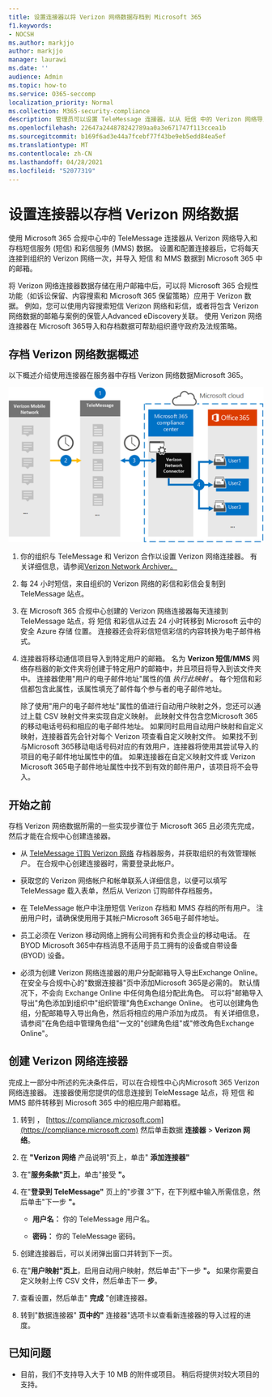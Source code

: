 ```yaml
---
title: 设置连接器以将 Verizon 网络数据存档到 Microsoft 365
f1.keywords:
- NOCSH
ms.author: markjjo
author: markjjo
manager: laurawi
ms.date: ''
audience: Admin
ms.topic: how-to
ms.service: O365-seccomp
localization_priority: Normal
ms.collection: M365-security-compliance
description: 管理员可以设置 TeleMessage 连接器，以从 短信 中的 Verizon 网络导入和存档 Microsoft 365。 这样，您可以在 Microsoft 365 中存档来自第三方数据源的数据，以便您可以使用合规性功能（如合法保留、内容搜索和保留策略）来管理组织的第三方数据。
ms.openlocfilehash: 22647a244878242789aa0a3e671747f113ccea1b
ms.sourcegitcommit: b169f6ad3e44a7fcebf77f43be9eb5edd84ea5ef
ms.translationtype: MT
ms.contentlocale: zh-CN
ms.lasthandoff: 04/28/2021
ms.locfileid: "52077319"
---
```

# <a name="set-up-a-connector-to-archive-verizon-network-data"></a>设置连接器以存档 Verizon 网络数据

使用 Microsoft 365 合规中心中的 TeleMessage 连接器从 Verizon 网络导入和存档短信服务 (短信) 和彩信服务 (MMS) 数据。 设置和配置连接器后，它将每天连接到组织的 Verizon 网络一次，并导入 短信 和 MMS 数据到 Microsoft 365 中的邮箱。

将 Verizon 网络连接器数据存储在用户邮箱中后，可以将 Microsoft 365 合规性功能（如诉讼保留、内容搜索和 Microsoft 365 保留策略）应用于 Verizon 数据。 例如，您可以使用内容搜索短信 Verizon 网络和彩信，或者将包含 Verizon 网络数据的邮箱与案例的保管人Advanced eDiscovery关联。 使用 Verizon 网络连接器在 Microsoft 365导入和存档数据可帮助组织遵守政府及法规策略。

## <a name="overview-of-archiving-verizon-network-data"></a>存档 Verizon 网络数据概述

以下概述介绍使用连接器在服务器中存档 Verizon 网络数据Microsoft 365。

![Verizon 网络存档工作流](../media/VerizonNetworkConnectorWorkflow.png)

1. 你的组织与 TeleMessage 和 Verizon 合作以设置 Verizon 网络连接器。 有关详细信息，请参阅[Verizon Network Archiver。](https://www.telemessage.com/office365-activation-for-verizon-network-archiver/)

2. 每 24 小时短信，来自组织的 Verizon 网络的彩信和彩信会复制到 TeleMessage 站点。

3. 在 Microsoft 365 合规中心创建的 Verizon 网络连接器每天连接到 TeleMessage 站点，将 短信 和彩信从过去 24 小时转移到 Microsoft 云中的安全 Azure 存储 位置。 连接器还会将彩信短信彩信的内容转换为电子邮件格式。

4. 连接器将移动通信项目导入到特定用户的邮箱。 名为 **Verizon 短信/MMS** 网络存档器的新文件夹将创建于特定用户的邮箱中，并且项目将导入到该文件夹中。 连接器使用"用户的电子邮件地址"属性的值 *执行此映射* 。 每个短信和彩信都包含此属性，该属性填充了邮件每个参与者的电子邮件地址。

   除了使用"用户的电子邮件地址"属性的值进行自动用户映射之外，您还可以通过上载 CSV 映射文件来实现自定义映射。 此映射文件包含您Microsoft 365的移动电话号码和相应的电子邮件地址。 如果同时启用自动用户映射和自定义映射，连接器首先会针对每个 Verizon 项查看自定义映射文件。 如果找不到与Microsoft 365移动电话号码对应的有效用户，连接器将使用其尝试导入的项目的电子邮件地址属性中的值。 如果连接器在自定义映射文件或 Verizon Microsoft 365电子邮件地址属性中找不到有效的邮件用户，该项目将不会导入。

## <a name="before-you-begin"></a>开始之前

存档 Verizon 网络数据所需的一些实现步骤位于 Microsoft 365 且必须先完成，然后才能在合规中心创建连接器。

- 从 [TeleMessage 订购 Verizon 网络](https://www.telemessage.com/mobile-archiver/order-mobile-archiver-for-o365) 存档器服务，并获取组织的有效管理帐户。 在合规中心创建连接器时，需要登录此帐户。

- 获取您的 Verizon 网络帐户和帐单联系人详细信息，以便可以填写 TeleMessage 载入表单，然后从 Verizon 订购邮件存档服务。

- 在 TeleMessage 帐户中注册短信 Verizon 存档和 MMS 存档的所有用户。 注册用户时，请确保使用用于其帐户Microsoft 365电子邮件地址。

- 员工必须在 Verizon 移动网络上拥有公司拥有和负责企业的移动电话。 在 BYOD Microsoft 365中存档消息不适用于员工拥有的设备或自带设备 (BYOD) 设备。

- 必须为创建 Verizon 网络连接器的用户分配邮箱导入导出Exchange Online。 在安全与合规中心的"数据连接器"页中添加Microsoft 365是必需的。 默认情况下，不会向 Exchange Online 中任何角色组分配此角色。 可以将"邮箱导入导出"角色添加到组织中"组织管理"角色Exchange Online。 也可以创建角色组，分配邮箱导入导出角色，然后将相应的用户添加为成员。 有关详细信息，请参阅"在角色[](/Exchange/permissions-exo/role-groups#create-role-groups)组中管理角色组[](/Exchange/permissions-exo/role-groups#modify-role-groups)"一文的"创建角色组"或"修改角色Exchange Online"。

## <a name="create-a-verizon-network-connector"></a>创建 Verizon 网络连接器

完成上一部分中所述的先决条件后，可以在合规性中心内Microsoft 365 Verizon 网络连接器。 连接器使用您提供的信息连接到 TeleMessage 站点，将 短信 和 MMS 邮件转移到 Microsoft 365 中的相应用户邮箱框。

1. 转到 ， [https://compliance.microsoft.com](https://compliance.microsoft.com) 然后单击数据 **连接器**  >  **Verizon 网络**。

2. 在 **"Verizon 网络** 产品说明"页上，单击" **添加连接器"**

3. 在"**服务条款"页上**，单击"接受 **"。**

4. 在"**登录到 TeleMessage"** 页上的"步骤 3"下，在下列框中输入所需信息，然后单击"下一步 **"。**
  
   - **用户名：** 你的 TeleMessage 用户名。

   - **密码：** 你的 TeleMessage 密码。

5. 创建连接器后，可以关闭弹出窗口并转到下一页。

6. 在"**用户映射"页上**，启用自动用户映射，然后单击"下一步 **"。** 如果你需要自定义映射上传 CSV 文件，然后单击下一 **步**。

7. 查看设置，然后单击" **完成** "创建连接器。

8. 转到"数据连接器" **页中的"** 连接器"选项卡以查看新连接器的导入过程的进度。

## <a name="known-issues"></a>已知问题

- 目前，我们不支持导入大于 10 MB 的附件或项目。 稍后将提供对较大项目的支持。